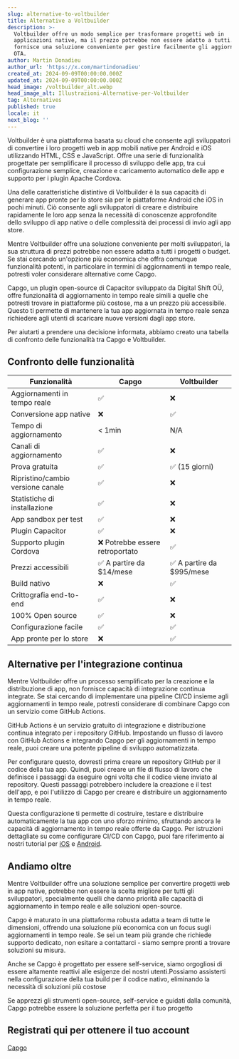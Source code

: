 ```yaml
---
slug: alternative-to-voltbuilder
title: Alternative a Voltbuilder
description: >-
  Voltbuilder offre un modo semplice per trasformare progetti web in
  applicazioni native, ma il prezzo potrebbe non essere adatto a tutti. Capgo
  fornisce una soluzione conveniente per gestire facilmente gli aggiornamenti
  OTA.
author: Martin Donadieu
author_url: 'https://x.com/martindonadieu'
created_at: 2024-09-09T00:00:00.000Z
updated_at: 2024-09-09T00:00:00.000Z
head_image: /voltbuilder_alt.webp
head_image_alt: Illustrazioni-Alternative-per-Voltbuilder
tag: Alternatives
published: true
locale: it
next_blog: ''
---
```


Voltbuilder è una piattaforma basata su cloud che consente agli sviluppatori di convertire i loro progetti web in app mobili native per Android e iOS utilizzando HTML, CSS e JavaScript. Offre una serie di funzionalità progettate per semplificare il processo di sviluppo delle app, tra cui configurazione semplice, creazione e caricamento automatico delle app e supporto per i plugin Apache Cordova.

Una delle caratteristiche distintive di Voltbuilder è la sua capacità di generare app pronte per lo store sia per le piattaforme Android che iOS in pochi minuti. Ciò consente agli sviluppatori di creare e distribuire rapidamente le loro app senza la necessità di conoscenze approfondite dello sviluppo di app native o delle complessità dei processi di invio agli app store.

Mentre Voltbuilder offre una soluzione conveniente per molti sviluppatori, la sua struttura di prezzi potrebbe non essere adatta a tutti i progetti o budget. Se stai cercando un'opzione più economica che offra comunque funzionalità potenti, in particolare in termini di aggiornamenti in tempo reale, potresti voler considerare alternative come Capgo.

Capgo, un plugin open-source di Capacitor sviluppato da Digital Shift OÜ, offre funzionalità di aggiornamento in tempo reale simili a quelle che potresti trovare in piattaforme più costose, ma a un prezzo più accessibile. Questo ti permette di mantenere la tua app aggiornata in tempo reale senza richiedere agli utenti di scaricare nuove versioni dagli app store.

Per aiutarti a prendere una decisione informata, abbiamo creato una tabella di confronto delle funzionalità tra Capgo e Voltbuilder.

## Confronto delle funzionalità

| Funzionalità | Capgo | Voltbuilder |
| --- | --- | --- |
| Aggiornamenti in tempo reale | ✅ | ❌ |
| Conversione app native | ❌ | ✅ |
| Tempo di aggiornamento | < 1min | N/A |
| Canali di aggiornamento | ✅ | ❌ |
| Prova gratuita | ✅ | ✅ (15 giorni) |
| Ripristino/cambio versione canale | ✅ | ❌ |
| Statistiche di installazione | ✅ | ❌ |
| App sandbox per test | ✅ | ❌ |
| Plugin Capacitor | ✅ | ❌ |
| Supporto plugin Cordova | ❌ Potrebbe essere retroportato | ✅ |
| Prezzi accessibili | ✅ A partire da $14/mese | ✅ A partire da $995/mese |
| Build nativo | ❌ | ✅ |
| Crittografia end-to-end | ✅ | ❌ |
| 100% Open source | ✅ | ❌ |
| Configurazione facile | ✅ | ✅ |
| App pronte per lo store | ❌ | ✅ |

## Alternative per l'integrazione continua

Mentre Voltbuilder offre un processo semplificato per la creazione e la distribuzione di app, non fornisce capacità di integrazione continua integrate. Se stai cercando di implementare una pipeline CI/CD insieme agli aggiornamenti in tempo reale, potresti considerare di combinare Capgo con un servizio come GitHub Actions.

GitHub Actions è un servizio gratuito di integrazione e distribuzione continua integrato per i repository GitHub. Impostando un flusso di lavoro con GitHub Actions e integrando Capgo per gli aggiornamenti in tempo reale, puoi creare una potente pipeline di sviluppo automatizzata.

Per configurare questo, dovresti prima creare un repository GitHub per il codice della tua app. Quindi, puoi creare un file di flusso di lavoro che definisce i passaggi da eseguire ogni volta che il codice viene inviato al repository. Questi passaggi potrebbero includere la creazione e il test dell'app, e poi l'utilizzo di Capgo per creare e distribuire un aggiornamento in tempo reale.

Questa configurazione ti permette di costruire, testare e distribuire automaticamente la tua app con uno sforzo minimo, sfruttando ancora le capacità di aggiornamento in tempo reale offerte da Capgo. Per istruzioni dettagliate su come configurare CI/CD con Capgo, puoi fare riferimento ai nostri tutorial per [iOS](https://capgo.app/blog/automatic-capacitor-ios-build-github-action/) e [Android](https://capgo.app/blog/automatic-capacitor-android-build-github-action/).

## Andiamo oltre

Mentre Voltbuilder offre una soluzione semplice per convertire progetti web in app native, potrebbe non essere la scelta migliore per tutti gli sviluppatori, specialmente quelli che danno priorità alle capacità di aggiornamento in tempo reale e alle soluzioni open-source.

Capgo è maturato in una piattaforma robusta adatta a team di tutte le dimensioni, offrendo una soluzione più economica con un focus sugli aggiornamenti in tempo reale. Se sei un team più grande che richiede supporto dedicato, non esitare a contattarci - siamo sempre pronti a trovare soluzioni su misura.

Anche se Capgo è progettato per essere self-service, siamo orgogliosi di essere altamente reattivi alle esigenze dei nostri utenti.Possiamo assisterti nella configurazione della tua build per il codice nativo, eliminando la necessità di soluzioni più costose

Se apprezzi gli strumenti open-source, self-service e guidati dalla comunità, Capgo potrebbe essere la soluzione perfetta per il tuo progetto

## Registrati qui per ottenere il tuo account

[Capgo](/register/)